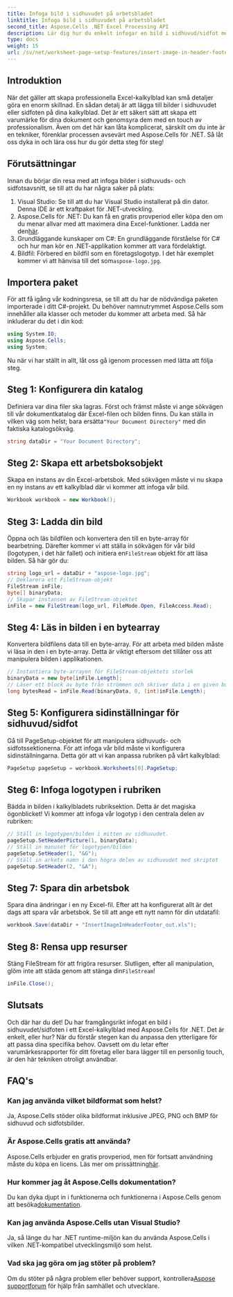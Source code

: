 ```yaml
---
title: Infoga bild i sidhuvudet på arbetsbladet
linktitle: Infoga bild i sidhuvudet på arbetsbladet
second_title: Aspose.Cells .NET Excel Processing API
description: Lär dig hur du enkelt infogar en bild i sidhuvud/sidfot med Aspose.Cells för .NET i den här omfattande guiden.
type: docs
weight: 15
url: /sv/net/worksheet-page-setup-features/insert-image-in-header-footer/
---
```

## Introduktion
När det gäller att skapa professionella Excel-kalkylblad kan små detaljer göra en enorm skillnad. En sådan detalj är att lägga till bilder i sidhuvudet eller sidfoten på dina kalkylblad. Det är ett säkert sätt att skapa ett varumärke för dina dokument och genomsyra dem med en touch av professionalism. Även om det här kan låta komplicerat, särskilt om du inte är en tekniker, förenklar processen avsevärt med Aspose.Cells för .NET. Så låt oss dyka in och lära oss hur du gör detta steg för steg!
## Förutsättningar
Innan du börjar din resa med att infoga bilder i sidhuvuds- och sidfotsavsnitt, se till att du har några saker på plats:
1. Visual Studio: Se till att du har Visual Studio installerat på din dator. Denna IDE är ett kraftpaket för .NET-utveckling.
2.  Aspose.Cells för .NET: Du kan få en gratis provperiod eller köpa den om du menar allvar med att maximera dina Excel-funktioner. Ladda ner den[här](https://releases.aspose.com/cells/net/).
3. Grundläggande kunskaper om C#: En grundläggande förståelse för C# och hur man kör en .NET-applikation kommer att vara fördelaktigt.
4. Bildfil: Förbered en bildfil som en företagslogotyp. I det här exemplet kommer vi att hänvisa till det som`aspose-logo.jpg`.
## Importera paket
För att få igång vår kodningsresa, se till att du har de nödvändiga paketen importerade i ditt C#-projekt. Du behöver namnutrymmet Aspose.Cells som innehåller alla klasser och metoder du kommer att arbeta med.
Så här inkluderar du det i din kod:
```csharp
using System.IO;
using Aspose.Cells;
using System;
```
Nu när vi har ställt in allt, låt oss gå igenom processen med lätta att följa steg.
## Steg 1: Konfigurera din katalog
Definiera var dina filer ska lagras.
 Först och främst måste vi ange sökvägen till vår dokumentkatalog där Excel-filen och bilden finns. Du kan ställa in vilken väg som helst; bara ersätta`"Your Document Directory"` med din faktiska katalogsökväg.
```csharp
string dataDir = "Your Document Directory";
```
## Steg 2: Skapa ett arbetsboksobjekt
Skapa en instans av din Excel-arbetsbok.
Med sökvägen måste vi nu skapa en ny instans av ett kalkylblad där vi kommer att infoga vår bild. 
```csharp
Workbook workbook = new Workbook();
```
## Steg 3: Ladda din bild
Öppna och läs bildfilen och konvertera den till en byte-array för bearbetning.
Därefter kommer vi att ställa in sökvägen för vår bild (logotypen, i det här fallet) och initiera en`FileStream` objekt för att läsa bilden. Så här gör du:
```csharp
string logo_url = dataDir + "aspose-logo.jpg";
// Deklarera ett FileStream-objekt
FileStream inFile;
byte[] binaryData;
// Skapar instansen av FileStream-objektet
inFile = new FileStream(logo_url, FileMode.Open, FileAccess.Read);
```
## Steg 4: Läs in bilden i en bytearray
Konvertera bildfilens data till en byte-array.
För att arbeta med bilden måste vi läsa in den i en byte-array. Detta är viktigt eftersom det tillåter oss att manipulera bilden i applikationen.
```csharp
// Instantiera byte-arrayen för FileStream-objektets storlek
binaryData = new byte[inFile.Length];
// Läser ett block av byte från strömmen och skriver data i en given buffert av byte array.
long bytesRead = inFile.Read(binaryData, 0, (int)inFile.Length);
```
## Steg 5: Konfigurera sidinställningar för sidhuvud/sidfot
Gå till PageSetup-objektet för att manipulera sidhuvuds- och sidfotssektionerna.
För att infoga vår bild måste vi konfigurera sidinställningarna. Detta gör att vi kan anpassa rubriken på vårt kalkylblad:
```csharp
PageSetup pageSetup = workbook.Worksheets[0].PageSetup;
```
## Steg 6: Infoga logotypen i rubriken
Bädda in bilden i kalkylbladets rubriksektion.
Detta är det magiska ögonblicket! Vi kommer att infoga vår logotyp i den centrala delen av rubriken:
```csharp
// Ställ in logotypen/bilden i mitten av sidhuvudet.
pageSetup.SetHeaderPicture(1, binaryData);
// Ställ in manuset för logotypen/bilden
pageSetup.SetHeader(1, "&G");
// Ställ in arkets namn i den högra delen av sidhuvudet med skriptet
pageSetup.SetHeader(2, "&A");
```
## Steg 7: Spara din arbetsbok
Spara dina ändringar i en ny Excel-fil.
Efter att ha konfigurerat allt är det dags att spara vår arbetsbok. Se till att ange ett nytt namn för din utdatafil:
```csharp
workbook.Save(dataDir + "InsertImageInHeaderFooter_out.xls");
```
## Steg 8: Rensa upp resurser
Stäng FileStream för att frigöra resurser.
 Slutligen, efter all manipulation, glöm inte att städa genom att stänga din`FileStream`!
```csharp
inFile.Close();
```
## Slutsats
Och där har du det! Du har framgångsrikt infogat en bild i sidhuvudet/sidfoten i ett Excel-kalkylblad med Aspose.Cells för .NET. Det är enkelt, eller hur? När du förstår stegen kan du anpassa den ytterligare för att passa dina specifika behov. Oavsett om du letar efter varumärkesrapporter för ditt företag eller bara lägger till en personlig touch, är den här tekniken otroligt användbar. 
## FAQ's
### Kan jag använda vilket bildformat som helst?
Ja, Aspose.Cells stöder olika bildformat inklusive JPEG, PNG och BMP för sidhuvud och sidfotsbilder.
### Är Aspose.Cells gratis att använda?
 Aspose.Cells erbjuder en gratis provperiod, men för fortsatt användning måste du köpa en licens. Läs mer om prissättning[här](https://purchase.aspose.com/buy).
### Hur kommer jag åt Aspose.Cells dokumentation?
 Du kan dyka djupt in i funktionerna och funktionerna i Aspose.Cells genom att besöka[dokumentation](https://reference.aspose.com/cells/net/).
### Kan jag använda Aspose.Cells utan Visual Studio?
Ja, så länge du har .NET runtime-miljön kan du använda Aspose.Cells i vilken .NET-kompatibel utvecklingsmiljö som helst.
### Vad ska jag göra om jag stöter på problem?
 Om du stöter på några problem eller behöver support, kontrollera[Aspose supportforum](https://forum.aspose.com/c/cells/9) för hjälp från samhället och utvecklare.
